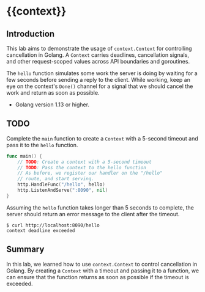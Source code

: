 # {{context}}

## Introduction

This lab aims to demonstrate the usage of `context.Context` for controlling cancellation in Golang. A `Context` carries deadlines, cancellation signals, and other request-scoped values across API boundaries and goroutines.

The `hello` function simulates some work the server is doing by waiting for a few seconds before sending a reply to the client. While working, keep an eye on the context's `Done()` channel for a signal that we should cancel the work and return as soon as possible.

- Golang version 1.13 or higher.

## TODO

Complete the `main` function to create a `Context` with a 5-second timeout and pass it to the `hello` function.

```go
func main() {
    // TODO: Create a context with a 5-second timeout
    // TODO: Pass the context to the hello function
    // As before, we register our handler on the "/hello"
    // route, and start serving.
    http.HandleFunc("/hello", hello)
    http.ListenAndServe(":8090", nil)
}
```

Assuming the `hello` function takes longer than 5 seconds to complete, the server should return an error message to the client after the timeout.

```
$ curl http://localhost:8090/hello
context deadline exceeded
```

## Summary

In this lab, we learned how to use `context.Context` to control cancellation in Golang. By creating a `Context` with a timeout and passing it to a function, we can ensure that the function returns as soon as possible if the timeout is exceeded.
